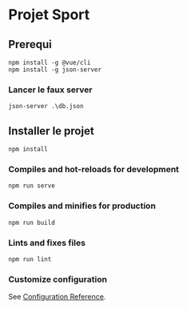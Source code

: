 # Projet Sport

## Prerequi
```
npm install -g @vue/cli
npm install -g json-server
```
### Lancer le faux server
```
json-server .\db.json
```

## Installer le projet
```
npm install
```

### Compiles and hot-reloads for development
```
npm run serve
```

### Compiles and minifies for production
```
npm run build
```

### Lints and fixes files
```
npm run lint
```

### Customize configuration
See [Configuration Reference](https://cli.vuejs.org/config/).
